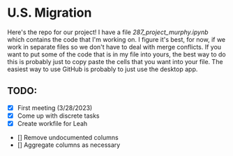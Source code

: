 # U.S. Migration
Here's the repo for our project! I have a file *287_project_murphy.ipynb* which contains the code that I'm working on. I figure it's best, for now, if we work in separate files so we don't have to deal with merge conflicts. If you want to put some of the code that is in my file into yours, the best way to do this is probably just to copy paste the cells that you want into your file. The easiest way to use GitHub is probably to just use the desktop app.

## TODO:
- [x] First meeting (3/28/2023)
- [x] Come up with discrete tasks
- [x] Create workfile for Leah
- [] Remove undocumented columns
- [] Aggregate columns as necessary
